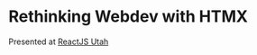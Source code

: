 # Rethinking Webdev with HTMX

Presented at [ReactJS Utah](https://www.meetup.com/reactjs-utah/events/303644240)
